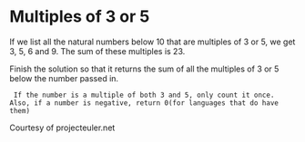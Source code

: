 # Multiples of 3 or 5

If we list all the natural numbers below 10 that are multiples of 3 or 5, we get 3, 5, 6 and 9. The sum of these
multiples is 23.

Finish the solution so that it returns the sum of all the multiples of 3 or 5 below the number passed in.

```
 If the number is a multiple of both 3 and 5, only count it once. Also, if a number is negative, return 0(for languages that do have them)
```

Courtesy of projecteuler.net
